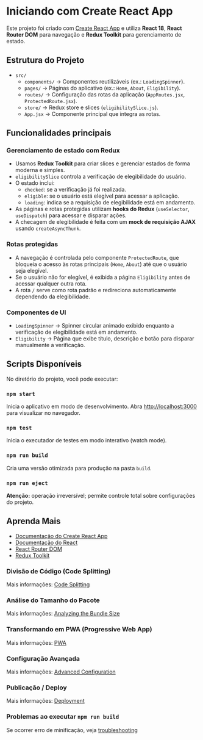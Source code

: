 # Iniciando com Create React App

Este projeto foi criado com [Create React App](https://github.com/facebook/create-react-app) e utiliza **React 18**, **React Router DOM** para navegação e **Redux Toolkit** para gerenciamento de estado.

## Estrutura do Projeto

- `src/`
  - `components/` → Componentes reutilizáveis (ex.: `LoadingSpinner`).
  - `pages/` → Páginas do aplicativo (ex.: `Home`, `About`, `Eligibility`).
  - `routes/` → Configuração das rotas da aplicação (`AppRoutes.jsx`, `ProtectedRoute.jsx`).
  - `store/` → Redux store e slices (`eligibilitySlice.js`).
  - `App.jsx` → Componente principal que integra as rotas.

## Funcionalidades principais

### Gerenciamento de estado com Redux

- Usamos **Redux Toolkit** para criar slices e gerenciar estados de forma moderna e simples.
- `eligibilitySlice` controla a verificação de elegibilidade do usuário.
- O estado inclui:
  - `checked`: se a verificação já foi realizada.
  - `eligible`: se o usuário está elegível para acessar a aplicação.
  - `loading`: indica se a requisição de elegibilidade está em andamento.
- As páginas e rotas protegidas utilizam **hooks do Redux** (`useSelector`, `useDispatch`) para acessar e disparar ações.
- A checagem de elegibilidade é feita com um **mock de requisição AJAX** usando `createAsyncThunk`.

### Rotas protegidas

- A navegação é controlada pelo componente `ProtectedRoute`, que bloqueia o acesso às rotas principais (`Home`, `About`) até que o usuário seja elegível.
- Se o usuário não for elegível, é exibida a página `Eligibility` antes de acessar qualquer outra rota.
- A rota `/` serve como rota padrão e redireciona automaticamente dependendo da elegibilidade.

### Componentes de UI

- `LoadingSpinner` → Spinner circular animado exibido enquanto a verificação de elegibilidade está em andamento.
- `Eligibility` → Página que exibe título, descrição e botão para disparar manualmente a verificação.

## Scripts Disponíveis

No diretório do projeto, você pode executar:

### `npm start`
Inicia o aplicativo em modo de desenvolvimento.
Abra [http://localhost:3000](http://localhost:3000) para visualizar no navegador.

### `npm test`
Inicia o executador de testes em modo interativo (watch mode).

### `npm run build`
Cria uma versão otimizada para produção na pasta `build`.

### `npm run eject`
**Atenção:** operação irreversível; permite controle total sobre configurações do projeto.

## Aprenda Mais

- [Documentação do Create React App](https://facebook.github.io/create-react-app/docs/getting-started)
- [Documentação do React](https://reactjs.org/)
- [React Router DOM](https://reactrouter.com/)
- [Redux Toolkit](https://redux-toolkit.js.org/)

### Divisão de Código (Code Splitting)
Mais informações: [Code Splitting](https://facebook.github.io/create-react-app/docs/code-splitting)

### Análise do Tamanho do Pacote
Mais informações: [Analyzing the Bundle Size](https://facebook.github.io/create-react-app/docs/analyzing-the-bundle-size)

### Transformando em PWA (Progressive Web App)
Mais informações: [PWA](https://facebook.github.io/create-react-app/docs/making-a-progressive-web-app)

### Configuração Avançada
Mais informações: [Advanced Configuration](https://facebook.github.io/create-react-app/docs/advanced-configuration)

### Publicação / Deploy
Mais informações: [Deployment](https://facebook.github.io/create-react-app/docs/deployment)

### Problemas ao executar `npm run build`
Se ocorrer erro de minificação, veja [troubleshooting](https://facebook.github.io/create-react-app/docs/troubleshooting#npm-run-build-fails-to-minify)